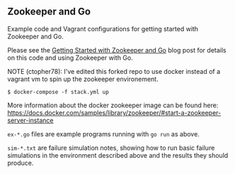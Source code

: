 ## Zookeeper and Go

Example code and Vagrant configurations for getting started with
Zookeeper and Go.

Please see the [Getting Started with Zookeeper and Go](https://mmcgrana.github.io/2014/05/getting-started-with-zookeeper-and-go.html)
blog post for details on this code and using Zookeeper with Go.

NOTE (ctopher78): I've edited this forked repo to use docker instead of a vagrant vm to spin up the zookeeper environement.

```console
$ docker-compose -f stack.yml up
```

More information about the docker zookeeper image can be found here:
https://docs.docker.com/samples/library/zookeeper/#start-a-zookeeper-server-instance

`ex-*.go` files are example programs running with `go run` as above.

`sim-*.txt` are failure simulation notes, showing how to run basic
failure simulations in the environment described above and the
results they should produce.
